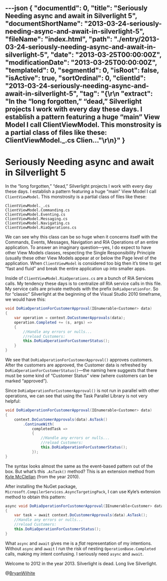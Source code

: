 ---json
{
  "documentId": 0,
  "title": "Seriously Needing async and await in Silverlight 5",
  "documentShortName": "2013-03-24-seriously-needing-async-and-await-in-silverlight-5",
  "fileName": "index.html",
  "path": "./entry/2013-03-24-seriously-needing-async-and-await-in-silverlight-5",
  "date": "2013-03-25T00:00:00Z",
  "modificationDate": "2013-03-25T00:00:00Z",
  "templateId": 0,
  "segmentId": 0,
  "isRoot": false,
  "isActive": true,
  "sortOrdinal": 0,
  "clientId": "2013-03-24-seriously-needing-async-and-await-in-silverlight-5",
  "tag": "{\r\n  \"extract\": \"In the “long forgotten,” “dead,” Silverlight projects I work with every day these days. I establish a pattern featuring a huge “main” View Model I call ClientViewModel. This monstrosity is a partial class of files like these:  ClientViewModel._.cs  Clien...\"\r\n}"
}
---

# Seriously Needing async and await in Silverlight 5

In the “long forgotten,” “dead,” Silverlight projects I work with every day these days. I establish a pattern featuring a huge “main” View Model I call `ClientViewModel`. This monstrosity is a partial class of files like these:

```console
ClientViewModel._.cs
ClientViewModel.Commanding.cs
ClientViewModel.Eventing.cs
ClientViewModel.Messaging.cs
ClientViewModel.Navigating.cs
ClientViewModel.RiaOperations.cs
```

We can see why this class can be so huge when it concerns itself with the Commands, Events, Messages, Navigation and RIA Operations of an entire application. To answer an imaginary question—yes, I do expect to have other View Models classes, respecting the Single Responsibility Principle (usually these other View Models appear at or below the Page level of the application. When `ClientViewModel` is considered too big then it’s time to get “fast and fluid” and break the entire application up into smaller apps.

Inside of `ClientViewModel.RiaOperations.cs` are a bunch of RIA Services calls. My tendency these days is to centralize *all* RIA service calls in this file. My service calls are private methods with the prefix `DoRiaOperationFor`. So for “classic” Silverlight at the beginning of the Visual Studio 2010 timeframe, we would have this:

```cs
void DoRiaOperationForCustomerApproval(IEnumerable<Customer> data)
{
    var operation = context.DoCustomerApprovals(data);
    operation.Completed += (s, args) =>
    {
        //Handle any errors or nulls...
        //reload Customers:
        this.DoRiaOperationForCustomerStatus();
    }
}
```

We see that `DoRiaOperationForCustomerApproval()` approves customers. After the customers are approved, the Customer data is refreshed by `DoRiaOperationForCustomerStatus()`—the naming here suggests that there must be some kind of “Customer Status” view (where customers can be marked “approved”).

Since `DoRiaOperationForCustomerApproval()` is not run in parallel with other operations, we can see that using the Task Parallel Library is not very helpful:

```cs
void DoRiaOperationForCustomerApproval(IEnumerable<Customer> data)
{
    context.DoCustomerApprovals(data).AsTask()
        .ContinueWith(
            completedTask =>
            {
                //Handle any errors or nulls...
                //reload Customers:
                this.DoRiaOperationForCustomerStatus();
            });
}
```

The syntax looks almost the same as the event-based pattern out of the box. But what’s this `.AsTask()` method? This is an extension method from [Kyle McClellan](http://blogs.msdn.com/b/kylemc/archive/2010/11/02/using-the-visual-studio-async-ctp-with-ria-services.aspx) (from the year 2010).

After installing the NuGet package, `Microsoft.CompilerServices.AsyncTargetingPack`, I can use Kyle’s extension method to obtain this pattern:

```cs
async void DoRiaOperationForCustomerApproval(IEnumerable<Customer> data)
{
    var task = await context.DoCustomerApprovals(data).AsTask();
    //Handle any errors or nulls...
    //reload Customers:
    this.DoRiaOperationForCustomerStatus();
}
```

What `async` and `await` gives me is a *flat* representation of my intentions. Without `async` and `await` I run the risk of nesting `OperationBase.Completed` calls, making my intent confusing. I seriously need `async` and `await`.

Welcome to 2012 in the year 2013. Silverlight is dead. Long live Silverlight.

@[BryanWilhite](https://twitter.com/BryanWilhite)
